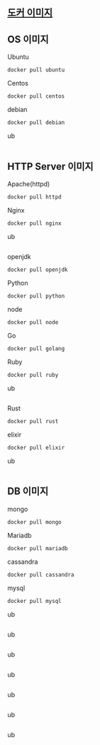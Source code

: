 ## [도커 이미지](https://hub.docker.com/)



## OS 이미지


Ubuntu
```
docker pull ubuntu
```


Centos
```
docker pull centos
```


debian
```
docker pull debian
```


ub
```

```


## HTTP Server 이미지


Apache(httpd)
```
docker pull httpd
```


Nginx
```
docker pull nginx
```


ub
```

```


openjdk
```
docker pull openjdk
```


Python
```
docker pull python
```


node
```
docker pull node
```


Go
```
docker pull golang
```


Ruby
```
docker pull ruby
```


ub
```

```


Rust
```
docker pull rust
```


elixir
```
docker pull elixir
```


ub
```

```


## DB 이미지


mongo
```
docker pull mongo
```


Mariadb
```
docker pull mariadb
```


cassandra
```
docker pull cassandra
```


mysql
```
docker pull mysql
```


ub
```

```


ub
```

```


ub
```

```


ub
```

```


ub
```

```


ub
```

```


ub
```

```

